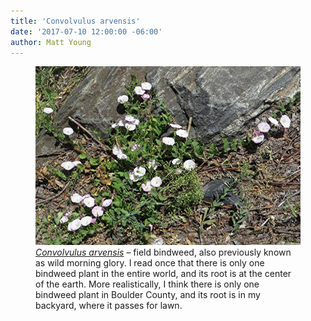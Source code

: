 ```yaml
---
title: 'Convolvulus arvensis'
date: '2017-07-10 12:00:00 -06:00'
author: Matt Young
---
```

<figure>
<img src="/uploads/2017/IMG_1800_Bindweed_600.JPG" alt="Field bindweed"/>
<figcaption>
<a href="https://en.wikipedia.org/wiki/Convolvulus_arvensis"><i>Convolvulus arvensis</i></a> &ndash; field bindweed, also previously known as wild morning glory. I read once that there is only one bindweed plant in the entire world, and its root is at the center of the earth. More realistically, I think there is only one bindweed plant in Boulder County, and its root is in my backyard, where it passes for lawn. 
</figcaption>
</figure>

